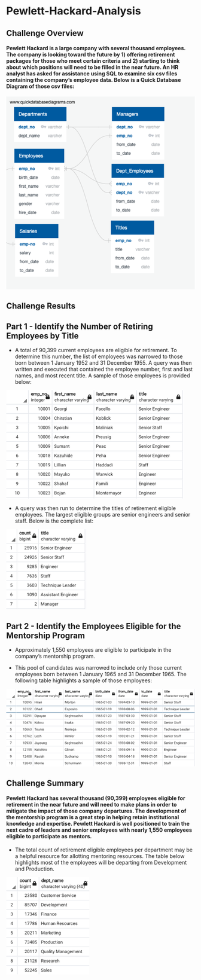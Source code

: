 # Pewlett-Hackard-Analysis

## Challenge Overview
#### Pewlett Hackard is a large company with several thousand employees. The company is looking toward the future by 1) offering retirement packages for those who meet certain criteria and 2) starting to think about which positions will need to be filled in the near future. An HR analyst has asked for assistance using SQL to examine six csv files containing the company’s employee data. Below is a Quick Database Diagram of those csv files:

![](https://github.com/AB3478/Pewlett-Hackard-Analysis/blob/92842ec2240c56c59a540caf02ed6ca3edff7637/Resources/EmployeeDB.png)

## Challenge Results
## Part 1 - Identify the Number of Retiring Employees by Title

- A total of 90,399 current employees are eligible for retirement. To determine this number, the list of employees was narrowed to those born between 1 January 1952 and 31 December 1955. A query was then written and executed that contained the employee number, first and last names, and most recent title. A sample of those employees is provided below:

![](https://github.com/AB3478/Pewlett-Hackard-Analysis/blob/c1188a9d52a0997f5d97fa59c33d069cda35c5b8/Resources/Unique_Titles.png) 

-	A query was then run to determine the titles of retirement eligible employees. The largest eligible groups are senior engineers and senior staff. Below is the complete list:

![](https://github.com/AB3478/Pewlett-Hackard-Analysis/blob/c1188a9d52a0997f5d97fa59c33d069cda35c5b8/Resources/Retiring_Titles.png) 

## Part 2 - Identify the Employees Eligible for the Mentorship Program

- Approximately 1,550 employees are eligible to participate in the company’s mentorship program. 

- This pool of candidates was narrowed to include only those current employees born between 1 January 1965 and 31 December 1965. The following table highlights a sample of those employees:

![](https://github.com/AB3478/Pewlett-Hackard-Analysis/blob/c1188a9d52a0997f5d97fa59c33d069cda35c5b8/Resources/Mentorship_Eligibility.png)

## Challenge Summary

#### Pewlett Hackard has several thousand (90,399) employees eligible for retirement in the near future and will need to make plans in order to mitigate the impact of those company departures. The development of the mentorship program is a great step in helping retain institutional knowledge and expertise. Pewlett Hackard is well positioned to train the next cadre of leaders and senior employees with nearly 1,550 employees eligible to participate as mentors.

-	The total count of retirement eligible employees per department may be a helpful resource for allotting mentoring resources. The table below highlights most of the  employees will be departing from Development and Production.

![](https://github.com/AB3478/Pewlett-Hackard-Analysis/blob/12dadcfbe93bc6fdb2fb0befca576a28a437fd59/Resources/Mentor%20Dept%20Count.png)
